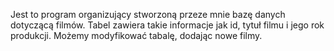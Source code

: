 Jest to program organizujący stworzoną przeze mnie bazę danych
dotyczącą filmów. Tabel zawiera takie informacje jak id, tytuł filmu
i jego rok produkcji. Możemy modyfikować tabalę, dodając nowe filmy.

